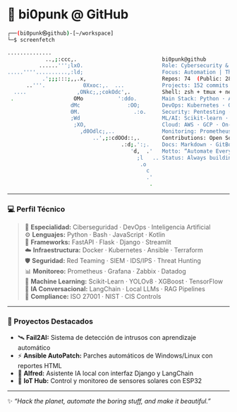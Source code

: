 # 🧠 bi0punk @ GitHub

```bash
┌──(bi0punk㉿github)-[~/workspace]
└─$ screenfetch

..............                                  
            ..,;:ccc,.                           bi0punk@github
          ......''';lxO.                         Role: Cybersecurity & DevOps Engineer
.....''''..........,:ld;                         Focus: Automation | Threat Detection | Infrastructure as Code
           .';;;:::;,,.x,                        Repos: 74  (Public: 28 / Private: 46)
      ..'''.            0Xxoc:,.  ...            Projects: 152 commits last month
  ....                ,ONkc;,;cokOdc',.          Shell: zsh + tmux + neovim
 .                   OMo           ':ddo.        Main Stack: Python · Ansible · Docker · FastAPI
                    dMc               :OO;       DevOps: Kubernetes · GitLab CI · ArgoCD · Terraform
                    0M.                 .:o.     Security: Pentesting · Threat Intel · SIEM Integration
                    ;Wd                          ML/AI: Scikit-learn · YOLOv8 · LangChain
                     ;XO,                        Cloud: AWS · GCP · On-Prem Hybrid
                       ,d0Odlc;,..               Monitoring: Prometheus · Grafana · Alloy · Zabbix
                           ..',;:cdOOd::,.       Contributions: Open Source Tools & Automation Scripts
                                    .:d;.':;.    Docs: Markdown · GitBook · MkDocs · Obsidian
                                       'd,  .'   Motto: “Automate Everything. Secure Everything.”
                                         ;l   .. Status: Always building something new ⚙️
                                          .o     
                                            c   
                                            .'  
                                             .  
```

---

### 💻 Perfil Técnico

> 🧠 **Especialidad:** Ciberseguridad · DevOps · Inteligencia Artificial  
> ⚙️ **Lenguajes:** Python · Bash · JavaScript · Kotlin  
> 🧩 **Frameworks:** FastAPI · Flask · Django · Streamlit  
> ☁️ **Infraestructura:** Docker · Kubernetes · Ansible · Terraform  
> 🛡️ **Seguridad:** Red Teaming · SIEM · IDS/IPS · Threat Hunting  
> 📊 **Monitoreo:** Prometheus · Grafana · Zabbix · Datadog  
> 🤖 **Machine Learning:** Scikit-Learn · YOLOv8 · XGBoost · TensorFlow  
> 🧠 **IA Conversacional:** LangChain · Local LLMs · RAG Pipelines  
> 🔐 **Compliance:** ISO 27001 · NIST · CIS Controls  

---

### 🧩 Proyectos Destacados

- 🛰️ **Fail2AI:** Sistema de detección de intrusos con aprendizaje automático  
- ⚡ **Ansible AutoPatch:** Parches automáticos de Windows/Linux con reportes HTML  
- 🧠 **Alfred:** Asistente IA local con interfaz Django y LangChain  
- 📡 **IoT Hub:** Control y monitoreo de sensores solares con ESP32  

---

✨ _“Hack the planet, automate the boring stuff, and make it beautiful.”_
